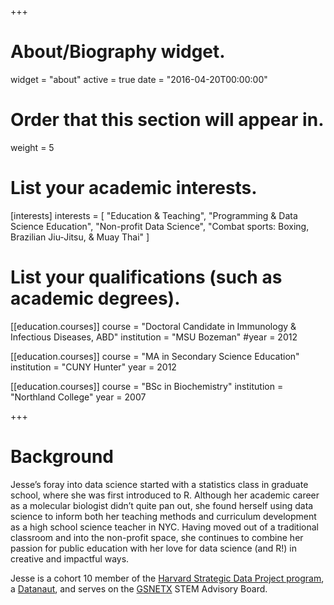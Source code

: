 +++
# About/Biography widget.
widget = "about"
active = true
date = "2016-04-20T00:00:00"

# Order that this section will appear in.
weight = 5

# List your academic interests.
[interests]
  interests = [
    "Education & Teaching",
    "Programming & Data Science Education",
    "Non-profit Data Science",
    "Combat sports: Boxing, Brazilian Jiu-Jitsu, & Muay Thai"
  ]

# List your qualifications (such as academic degrees).
 [[education.courses]]
   course = "Doctoral Candidate in Immunology & Infectious Diseases, ABD"
   institution = "MSU Bozeman"
   #year = 2012

[[education.courses]]
  course = "MA in Secondary Science Education"
  institution = "CUNY Hunter"
  year = 2012

[[education.courses]]
  course = "BSc in Biochemistry"
  institution = "Northland College"
  year = 2007
 
+++

# Background

Jesse’s foray into data science started with a statistics class in graduate school, where she was first introduced to R. Although her academic career as a molecular biologist didn’t quite pan out, she found herself using data science to inform both her teaching methods and curriculum development as a high school science teacher in NYC. Having moved out of a traditional classroom and into the non-profit space, she continues to combine her passion for public education with her love for data science (and R!) in creative and impactful ways.

Jesse is a cohort 10 member of the [Harvard Strategic Data Project program](https://sdp.cepr.harvard.edu/), a [Datanaut](open.nasa.gov/explore/datanauts/), and serves on the [GSNETX](http://www.gsnetx.org/) STEM Advisory Board.
